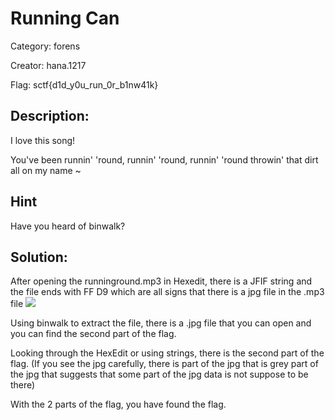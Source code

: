 
# Running Can

Category: forens

Creator: hana.1217

Flag: sctf{d1d_y0u_run_0r_b1nw41k}

## Description:
I love this song! 

You've been runnin' 'round, 
runnin' 'round, 
runnin' 'round 
throwin' that dirt all on my name ~

## Hint

Have you heard of binwalk?

## Solution:

After opening the runninground.mp3 in Hexedit, there is a JFIF string and the file ends with FF D9 which are all signs that there is a jpg file in the .mp3 file
![](../../../../../Desktop/runningHexEdit.png)

Using binwalk to extract the file, there is a .jpg file that you can open and you can find the second part of the flag.

Looking through the HexEdit or using strings, there is the second part of the flag. (If you see the jpg carefully, there is part of the jpg that is grey part of the jpg that suggests that some part of the jpg data is not suppose to be there)

With the 2 parts of the flag, you have found the flag.